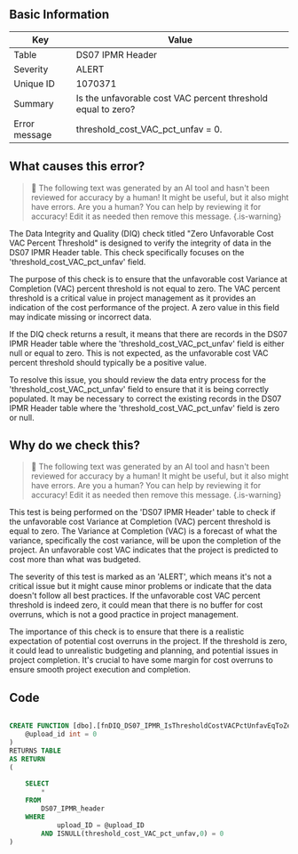 ## Basic Information
| Key         | Value          |
|-------------|----------------|
| Table       | DS07 IPMR Header |
| Severity    | ALERT |
| Unique ID   | 1070371   |
| Summary     | Is the unfavorable cost VAC percent threshold equal to zero? |
| Error message | threshold_cost_VAC_pct_unfav = 0. |

## What causes this error?

> :robot: The following text was generated by an AI tool and hasn't been reviewed for accuracy by a human! It might be useful, but it also might have errors. Are you a human? You can help by reviewing it for accuracy! Edit it as needed then remove this message.
{.is-warning}

The Data Integrity and Quality (DIQ) check titled "Zero Unfavorable Cost VAC Percent Threshold" is designed to verify the integrity of data in the DS07 IPMR Header table. This check specifically focuses on the 'threshold_cost_VAC_pct_unfav' field.

The purpose of this check is to ensure that the unfavorable cost Variance at Completion (VAC) percent threshold is not equal to zero. The VAC percent threshold is a critical value in project management as it provides an indication of the cost performance of the project. A zero value in this field may indicate missing or incorrect data.

If the DIQ check returns a result, it means that there are records in the DS07 IPMR Header table where the 'threshold_cost_VAC_pct_unfav' field is either null or equal to zero. This is not expected, as the unfavorable cost VAC percent threshold should typically be a positive value.

To resolve this issue, you should review the data entry process for the 'threshold_cost_VAC_pct_unfav' field to ensure that it is being correctly populated. It may be necessary to correct the existing records in the DS07 IPMR Header table where the 'threshold_cost_VAC_pct_unfav' field is zero or null.
## Why do we check this?

> :robot: The following text was generated by an AI tool and hasn't been reviewed for accuracy by a human! It might be useful, but it also might have errors. Are you a human? You can help by reviewing it for accuracy! Edit it as needed then remove this message.
{.is-warning}

This test is being performed on the 'DS07 IPMR Header' table to check if the unfavorable cost Variance at Completion (VAC) percent threshold is equal to zero. The Variance at Completion (VAC) is a forecast of what the variance, specifically the cost variance, will be upon the completion of the project. An unfavorable cost VAC indicates that the project is predicted to cost more than what was budgeted.

The severity of this test is marked as an 'ALERT', which means it's not a critical issue but it might cause minor problems or indicate that the data doesn't follow all best practices. If the unfavorable cost VAC percent threshold is indeed zero, it could mean that there is no buffer for cost overruns, which is not a good practice in project management. 

The importance of this check is to ensure that there is a realistic expectation of potential cost overruns in the project. If the threshold is zero, it could lead to unrealistic budgeting and planning, and potential issues in project completion. It's crucial to have some margin for cost overruns to ensure smooth project execution and completion.
## Code

```sql

CREATE FUNCTION [dbo].[fnDIQ_DS07_IPMR_IsThresholdCostVACPctUnfavEqToZero] (
	@upload_id int = 0
)
RETURNS TABLE
AS RETURN
(
	
	SELECT 
		*
	FROM
		DS07_IPMR_header
	WHERE
			upload_ID = @upload_ID
		AND ISNULL(threshold_cost_VAC_pct_unfav,0) = 0
)
```
